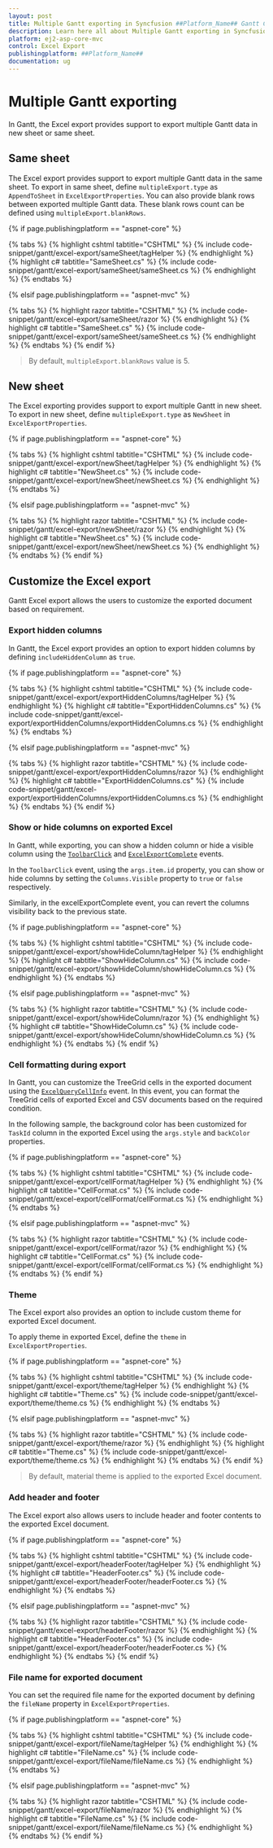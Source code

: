 ```yaml
---
layout: post
title: Multiple Gantt exporting in Syncfusion ##Platform_Name## Gantt Component
description: Learn here all about Multiple Gantt exporting in Syncfusion ##Platform_Name## Gantt component of Syncfusion Essential JS 2 and more.
platform: ej2-asp-core-mvc
control: Excel Export
publishingplatform: ##Platform_Name##
documentation: ug
---
```



# Multiple Gantt exporting

In Gantt, the Excel export provides support to export multiple Gantt data in new sheet or same sheet.

## Same sheet

The Excel export provides support to export multiple Gantt data in the same sheet. To export in same sheet, define `multipleExport.type` as `AppendToSheet` in `ExcelExportProperties`. You can also provide blank rows between exported multiple Gantt data. These blank rows count can be defined using `multipleExport.blankRows`.

{% if page.publishingplatform == "aspnet-core" %}

{% tabs %}
{% highlight cshtml tabtitle="CSHTML" %}
{% include code-snippet/gantt/excel-export/sameSheet/tagHelper %}
{% endhighlight %}
{% highlight c# tabtitle="SameSheet.cs" %}
{% include code-snippet/gantt/excel-export/sameSheet/sameSheet.cs %}
{% endhighlight %}
{% endtabs %}

{% elsif page.publishingplatform == "aspnet-mvc" %}

{% tabs %}
{% highlight razor tabtitle="CSHTML" %}
{% include code-snippet/gantt/excel-export/sameSheet/razor %}
{% endhighlight %}
{% highlight c# tabtitle="SameSheet.cs" %}
{% include code-snippet/gantt/excel-export/sameSheet/sameSheet.cs %}
{% endhighlight %}
{% endtabs %}
{% endif %}



>By default, `multipleExport.blankRows` value is 5.

## New sheet

The Excel exporting provides support to export multiple Gantt in new sheet. To export in new sheet, define `multipleExport.type` as `NewSheet` in `ExcelExportProperties`.

{% if page.publishingplatform == "aspnet-core" %}

{% tabs %}
{% highlight cshtml tabtitle="CSHTML" %}
{% include code-snippet/gantt/excel-export/newSheet/tagHelper %}
{% endhighlight %}
{% highlight c# tabtitle="NewSheet.cs" %}
{% include code-snippet/gantt/excel-export/newSheet/newSheet.cs %}
{% endhighlight %}
{% endtabs %}

{% elsif page.publishingplatform == "aspnet-mvc" %}

{% tabs %}
{% highlight razor tabtitle="CSHTML" %}
{% include code-snippet/gantt/excel-export/newSheet/razor %}
{% endhighlight %}
{% highlight c# tabtitle="NewSheet.cs" %}
{% include code-snippet/gantt/excel-export/newSheet/newSheet.cs %}
{% endhighlight %}
{% endtabs %}
{% endif %}



## Customize the Excel export

Gantt Excel export allows the users to customize the exported document based on requirement.

### Export hidden columns

In Gantt, the Excel export provides an option to export hidden columns by defining `includeHiddenColumn` as `true`.

{% if page.publishingplatform == "aspnet-core" %}

{% tabs %}
{% highlight cshtml tabtitle="CSHTML" %}
{% include code-snippet/gantt/excel-export/exportHiddenColumns/tagHelper %}
{% endhighlight %}
{% highlight c# tabtitle="ExportHiddenColumns.cs" %}
{% include code-snippet/gantt/excel-export/exportHiddenColumns/exportHiddenColumns.cs %}
{% endhighlight %}
{% endtabs %}

{% elsif page.publishingplatform == "aspnet-mvc" %}

{% tabs %}
{% highlight razor tabtitle="CSHTML" %}
{% include code-snippet/gantt/excel-export/exportHiddenColumns/razor %}
{% endhighlight %}
{% highlight c# tabtitle="ExportHiddenColumns.cs" %}
{% include code-snippet/gantt/excel-export/exportHiddenColumns/exportHiddenColumns.cs %}
{% endhighlight %}
{% endtabs %}
{% endif %}



### Show or hide columns on exported Excel

In Gantt, while exporting, you can show a hidden column or hide a visible column using the [`ToolbarClick`](https://help.syncfusion.com/cr/cref_files/aspnetcore-js2/Syncfusion.EJ2~Syncfusion.EJ2.Gantt.Gantt~ToolbarClick.html) and [`ExcelExportComplete`](https://help.syncfusion.com/cr/cref_files/aspnetcore-js2/Syncfusion.EJ2~Syncfusion.EJ2.Gantt.Gantt~ExcelExportComplete.html) events.

In the `ToolbarClick` event, using the `args.item.id` property, you can show or hide columns by setting the `Columns.Visible` property to `true` or `false` respectively.

Similarly, in the excelExportComplete event, you can revert the columns visibility back to the previous state.

{% if page.publishingplatform == "aspnet-core" %}

{% tabs %}
{% highlight cshtml tabtitle="CSHTML" %}
{% include code-snippet/gantt/excel-export/showHideColumn/tagHelper %}
{% endhighlight %}
{% highlight c# tabtitle="ShowHideColumn.cs" %}
{% include code-snippet/gantt/excel-export/showHideColumn/showHideColumn.cs %}
{% endhighlight %}
{% endtabs %}

{% elsif page.publishingplatform == "aspnet-mvc" %}

{% tabs %}
{% highlight razor tabtitle="CSHTML" %}
{% include code-snippet/gantt/excel-export/showHideColumn/razor %}
{% endhighlight %}
{% highlight c# tabtitle="ShowHideColumn.cs" %}
{% include code-snippet/gantt/excel-export/showHideColumn/showHideColumn.cs %}
{% endhighlight %}
{% endtabs %}
{% endif %}



### Cell formatting during export

In Gantt, you can customize the TreeGrid cells in the exported document using the [`ExcelQueryCellInfo`](https://help.syncfusion.com/cr/cref_files/aspnetcore-js2/Syncfusion.EJ2~Syncfusion.EJ2.Gantt.Gantt~ExcelQueryCellInfo.html) event. In this event, you can format the TreeGrid cells of exported Excel and CSV documents based on the required condition.

In the following sample, the background color has been customized for `TaskId` column in the exported Excel using the `args.style` and `backColor` properties.

{% if page.publishingplatform == "aspnet-core" %}

{% tabs %}
{% highlight cshtml tabtitle="CSHTML" %}
{% include code-snippet/gantt/excel-export/cellFormat/tagHelper %}
{% endhighlight %}
{% highlight c# tabtitle="CellFormat.cs" %}
{% include code-snippet/gantt/excel-export/cellFormat/cellFormat.cs %}
{% endhighlight %}
{% endtabs %}

{% elsif page.publishingplatform == "aspnet-mvc" %}

{% tabs %}
{% highlight razor tabtitle="CSHTML" %}
{% include code-snippet/gantt/excel-export/cellFormat/razor %}
{% endhighlight %}
{% highlight c# tabtitle="CellFormat.cs" %}
{% include code-snippet/gantt/excel-export/cellFormat/cellFormat.cs %}
{% endhighlight %}
{% endtabs %}
{% endif %}



### Theme

The Excel export also provides an option to include custom theme for exported Excel document.

To apply theme in exported Excel, define the `theme` in `ExcelExportProperties`.

{% if page.publishingplatform == "aspnet-core" %}

{% tabs %}
{% highlight cshtml tabtitle="CSHTML" %}
{% include code-snippet/gantt/excel-export/theme/tagHelper %}
{% endhighlight %}
{% highlight c# tabtitle="Theme.cs" %}
{% include code-snippet/gantt/excel-export/theme/theme.cs %}
{% endhighlight %}
{% endtabs %}

{% elsif page.publishingplatform == "aspnet-mvc" %}

{% tabs %}
{% highlight razor tabtitle="CSHTML" %}
{% include code-snippet/gantt/excel-export/theme/razor %}
{% endhighlight %}
{% highlight c# tabtitle="Theme.cs" %}
{% include code-snippet/gantt/excel-export/theme/theme.cs %}
{% endhighlight %}
{% endtabs %}
{% endif %}



> By default, material theme is applied to the exported Excel document.

### Add header and footer

The Excel export also allows users to include header and footer contents to the exported Excel document.

{% if page.publishingplatform == "aspnet-core" %}

{% tabs %}
{% highlight cshtml tabtitle="CSHTML" %}
{% include code-snippet/gantt/excel-export/headerFooter/tagHelper %}
{% endhighlight %}
{% highlight c# tabtitle="HeaderFooter.cs" %}
{% include code-snippet/gantt/excel-export/headerFooter/headerFooter.cs %}
{% endhighlight %}
{% endtabs %}

{% elsif page.publishingplatform == "aspnet-mvc" %}

{% tabs %}
{% highlight razor tabtitle="CSHTML" %}
{% include code-snippet/gantt/excel-export/headerFooter/razor %}
{% endhighlight %}
{% highlight c# tabtitle="HeaderFooter.cs" %}
{% include code-snippet/gantt/excel-export/headerFooter/headerFooter.cs %}
{% endhighlight %}
{% endtabs %}
{% endif %}



### File name for exported document

You can set the required file name for the exported document by defining the `fileName` property in `ExcelExportProperties`.

{% if page.publishingplatform == "aspnet-core" %}

{% tabs %}
{% highlight cshtml tabtitle="CSHTML" %}
{% include code-snippet/gantt/excel-export/fileName/tagHelper %}
{% endhighlight %}
{% highlight c# tabtitle="FileName.cs" %}
{% include code-snippet/gantt/excel-export/fileName/fileName.cs %}
{% endhighlight %}
{% endtabs %}

{% elsif page.publishingplatform == "aspnet-mvc" %}

{% tabs %}
{% highlight razor tabtitle="CSHTML" %}
{% include code-snippet/gantt/excel-export/fileName/razor %}
{% endhighlight %}
{% highlight c# tabtitle="FileName.cs" %}
{% include code-snippet/gantt/excel-export/fileName/fileName.cs %}
{% endhighlight %}
{% endtabs %}
{% endif %}